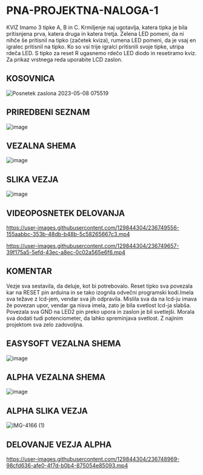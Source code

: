 # PNA-PROJEKTNA-NALOGA-1
KVIZ
Imamo 3 tipke A, B in C. Krmiljenje naj ugotavlja, katera tipka je bila pritisnjena prva, katera druga in katera tretja. Zelena LED pomeni, da ni nihče še pritisnil na tipko (začetek kviza), rumena LED pomeni, da je vsaj en igralec pritisnil na tipko. Ko so vsi trije igralci pritisnili svoje tipke, utripa rdeča LED. S tipko za reset R ugasnemo rdečo LED diodo in resetiramo kviz. Za prikaz vrstnega reda uporabite LCD zaslon.

## KOSOVNICA
![Posnetek zaslona 2023-05-08 075519](https://user-images.githubusercontent.com/129844304/236745224-e7c835b7-1af6-465e-b7ee-ab7938d51bce.png)

## PRIREDBENI SEZNAM
![image](https://user-images.githubusercontent.com/129844304/236380866-0b5ba76e-8f49-4561-8e16-bdc9782f5142.png)

## VEZALNA SHEMA
![image](https://user-images.githubusercontent.com/129844304/236381178-ac29b2fb-e620-4553-b858-5b99290f9d34.png)

## SLIKA VEZJA
![image](https://user-images.githubusercontent.com/129844304/236381422-ba41b0b4-bf4f-41b9-ab08-0e581bf26f69.png)

## VIDEOPOSNETEK DELOVANJA
https://user-images.githubusercontent.com/129844304/236749556-155aabbc-353b-48db-b48b-5c58265667c3.mp4

https://user-images.githubusercontent.com/129844304/236749657-39f175a5-5efd-43ec-a8ec-0c02a565e6f6.mp4

## KOMENTAR
Vezje sva sestavila, da deluje, kot bi potrebovalo. Reset tipko sva povezala kar na RESET pin arduina in se tako izognila odvečni programski kodi.Imela sva težave z lcd-jem, vendar sva jih odpravila. Mislila sva da na lcd-ju imava že povezan upor, vendar ga nisva imela, zato je bila svetlost lcd-ja slabša. Povezala sva GND na LED2 pin preko upora in zaslon je bil svetlejši. Morala sva dodati tudi potenciometer, da lahko spreminjava svetlost. Z najinim projektom sva zelo zadovoljna. 

## EASYSOFT VEZALNA SHEMA
![image](https://user-images.githubusercontent.com/129844304/236384258-75e90a49-c5a8-462d-af6c-2b96386ca870.png)

## ALPHA VEZALNA SHEMA
![image](https://user-images.githubusercontent.com/129844304/236384549-291a5616-5c78-48c8-acf4-ba6c0e44751e.png)

## ALPHA SLIKA VEZJA
![IMG-4166 (1)](https://user-images.githubusercontent.com/129844304/236746030-3b4cf2d4-095b-4a58-938c-4628716b401f.jpg)

## DELOVANJE VEZJA ALPHA
https://user-images.githubusercontent.com/129844304/236748969-98cfd636-afe0-4f7d-b0b4-875054e85093.mp4

